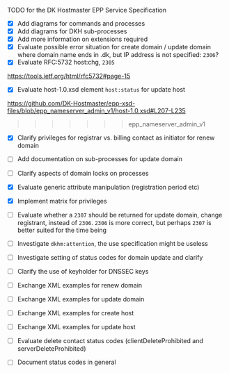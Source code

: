 TODO for the DK Hostmaster EPP Service Specification

- [X] Add diagrams for commands and processes
- [X] Add diagrams for DKH sub-processes
- [X] Add more information on extensions required
- [X] Evaluate possible error situation for create domain / update domain where domain name ends in .dk, but IP address is not specified: `2306`?
- [X] Evaluate RFC:5732 host:chg, `2305`

https://tools.ietf.org/html/rfc5732#page-15

- [X] Evaluate host-1.0.xsd element `host:status` for update host

https://github.com/DK-Hostmaster/epp-xsd-files/blob/epp_nameserver_admin_v1/host-1.0.xsd#L207-L235
>>>>>>> epp_nameserver_admin_v1

- [X] Clarify privileges for registrar vs. billing contact as initiator for renew domain
- [ ] Add documentation on sub-processes for update domain
- [ ] Clarify aspects of domain locks on processes
- [X] Evaluate generic attribute manipulation (registration period etc)
- [X] Implement matrix for privileges
- [ ] Evaluate whether a `2307` should be returned for update domain, change registrant, instead of `2306`. `2306` is more correct, but perhaps `2307` is better suited for the time being

- [ ] Investigate `dkhm:attention`, the use specification might be useless
- [ ] Investigate setting of status codes for domain update and clarify
- [ ] Clarify the use of keyholder for DNSSEC keys

- [ ] Exchange XML examples for renew domain
- [ ] Exchange XML examples for update domain
- [ ] Exchange XML examples for create host
- [ ] Exchange XML examples for update host
- [ ] Evaluate delete contact status codes (clientDeleteProhibited and serverDeleteProhibited)
- [ ] Document status codes in general
